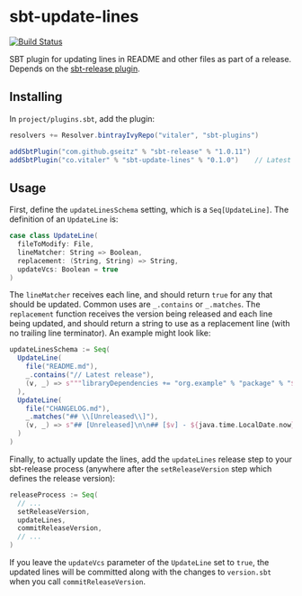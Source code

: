 # sbt-update-lines

[![Build Status](https://badge.buildkite.com/4ccfb35115aea9504d88cd08aa7256309efc870fb4c7a365d6.svg)](https://buildkite.com/vital/sbt-update-lines)

SBT plugin for updating lines in README and other files as part of a release.
Depends on the [sbt-release plugin](https://github.com/sbt/sbt-release).

## Installing

In `project/plugins.sbt`, add the plugin:

```sbt
resolvers += Resolver.bintrayIvyRepo("vitaler", "sbt-plugins")

addSbtPlugin("com.github.gseitz" % "sbt-release" % "1.0.11")
addSbtPlugin("co.vitaler" % "sbt-update-lines" % "0.1.0")    // Latest release
```

## Usage

First, define the `updateLinesSchema` setting, which is a `Seq[UpdateLine]`. The
definition of an `UpdateLine` is:

```scala
case class UpdateLine(
  fileToModify: File,
  lineMatcher: String => Boolean,
  replacement: (String, String) => String,
  updateVcs: Boolean = true
)
```

The `lineMatcher` receives each line, and should return `true` for any that
should be updated. Common uses are `_.contains` or `_.matches`. The `replacement`
function receives the version being released and each line
being updated, and should return a string to use as a replacement line (with no
trailing line terminator). An example might look like:

```sbt
updateLinesSchema := Seq(
  UpdateLine(
    file("README.md"),
    _.contains("// Latest release"),
    (v, _) => s"""libraryDependencies += "org.example" % "package" % "$v" // Latest release"""
  ),
  UpdateLine(
    file("CHANGELOG.md"),
    _.matches("## \\[Unreleased\\]"),
    (v, _) => s"## [Unreleased]\n\n## [$v] - ${java.time.LocalDate.now}"
  )
)
```

Finally, to actually update the lines, add the `updateLines` release step to your
sbt-release process (anywhere after the `setReleaseVersion` step which
defines the release version):

```sbt
releaseProcess := Seq(
  // ...
  setReleaseVersion,
  updateLines,
  commitReleaseVersion,
  // ...
)
```

If you leave the `updateVcs` parameter of the `UpdateLine` set to `true`, the
updated lines will be committed along with the changes to `version.sbt` when you
call `commitReleaseVersion`.
